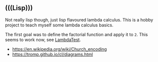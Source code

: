 ## (((Lisp)))

Not really lisp though, just lisp flavoured lambda calculus. This is a hobby project to teach myself some lambda calculus basics.

The first goal was to define the factorial function and apply it to `2`. This seems to work now, see [LambdaTest](https://github.com/h908714124/lisp-attempt/blob/master/src/test/java/com/mypack/eval/LambdaTest.java).


* https://en.wikipedia.org/wiki/Church_encoding
* https://tromp.github.io/cl/diagrams.html


